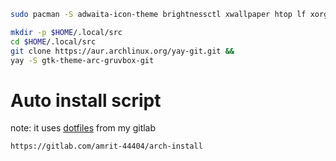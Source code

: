 ```bash
sudo pacman -S adwaita-icon-theme brightnessctl xwallpaper htop lf xorg-xset alsa-utils ttf-font-awesome ttf-hack picom fastfetch firefox nsxiv neovim mpv newsboat sxhkd bleachbit unzip zathura zathura-pdf-poopler zathura-cb zathura-djvu
```
```bash
mkdir -p $HOME/.local/src
cd $HOME/.local/src
git clone https://aur.archlinux.org/yay-git.git &&
yay -S gtk-theme-arc-gruvbox-git
```
# Auto install script
note: it uses <a href="https://gitlab.com/amrit-44404/arch-install" target="_blank">dotfiles</a> from my gitlab

```
https://gitlab.com/amrit-44404/arch-install
```
